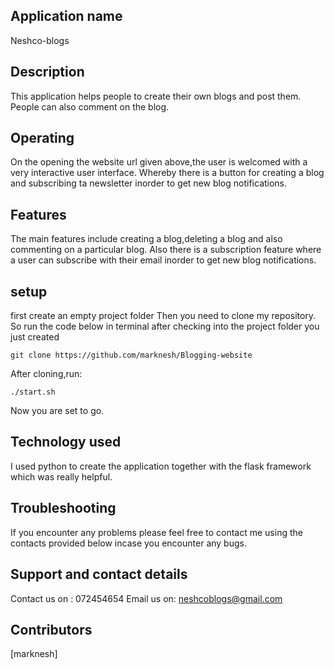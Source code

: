 
## Application name
Neshco-blogs

## Description
This application helps people to create their own blogs and post them.
People can also comment on the blog.

## Operating
On the opening the website url given above,the user is welcomed with a very interactive user interface.
Whereby there is a button for creating a blog and subscribing ta newsletter inorder to get new blog notifications.

## Features
The main features include creating a blog,deleting a blog and also commenting on a particular blog.
Also there is a subscription feature where a user can subscribe with their email inorder to get new blog notifications.

## setup
first create an empty project folder
Then you need to clone my  repository.
So run the code below in terminal after checking into the project folder you just created
```
git clone https://github.com/marknesh/Blogging-website 
```
After cloning,run:
```
./start.sh
```

Now you are set to go.

##  Technology used
I used python to create the application together with the flask framework which was really helpful.

## Troubleshooting
If you encounter any problems please feel free to contact me using the contacts provided  below incase you encounter any bugs.

## Support and contact details
Contact us on : 072454654
Email us on: neshcoblogs@gmail.com

## Contributors
[marknesh]
